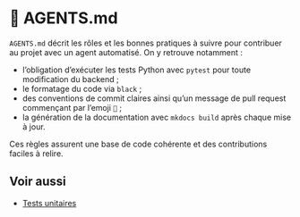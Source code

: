 # 📝 AGENTS.md

`AGENTS.md` décrit les rôles et les bonnes pratiques à suivre pour contribuer au projet avec un agent automatisé. On y retrouve notamment :
- l’obligation d’exécuter les tests Python avec `pytest` pour toute modification du backend ;
- le formatage du code via `black` ;
- des conventions de commit claires ainsi qu’un message de pull request commençant par l’emoji `🤖` ;
- la génération de la documentation avec `mkdocs build` après chaque mise à jour.

Ces règles assurent une base de code cohérente et des contributions faciles à relire.

## Voir aussi

- [Tests unitaires](tests-unitaires.md)


